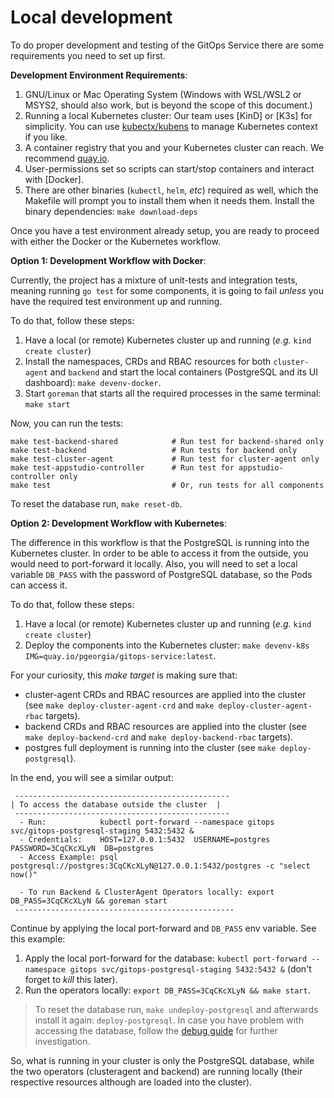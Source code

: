 # Local development

To do proper development and testing of the GitOps Service there are some requirements you need to set up first.

**Development Environment Requirements**:

1. GNU/Linux or Mac Operating System (Windows with WSL/WSL2 or MSYS2, should also work, but is beyond the scope of this document.)
2. Running a local Kubernetes cluster: Our team uses [KinD] or [K3s] for simplicity.
You can use [kubectx/kubens](https://github.com/ahmetb/kubectx) to manage Kubernetes context if you like.
3. A container registry that you and your Kubernetes cluster can reach. We recommend [quay.io](https://quay.io/signin/).
4. User-permissions set so scripts can start/stop containers and interact with [Docker].
5. There are other binaries (`kubectl`, `helm`, _etc_) required as well, which the Makefile will prompt you to install them when it needs them. Install the binary dependencies: `make download-deps`

Once you have a test environment already setup, you are ready to proceed with either the Docker or the Kubernetes workflow.

**Option 1: Development Workflow with Docker**:

Currently, the project has a mixture of unit-tests and integration tests, meaning running `go test` for some components, it is going to fail _unless_ you have the required test environment up and running.

To do that, follow these steps:

1. Have a local (or remote) Kubernetes cluster up and running (_e.g._ `kind create cluster`)
2. Install the namespaces, CRDs and RBAC resources for both `cluster-agent` and `backend` and start the local containers (PostgreSQL and its UI dashboard): `make devenv-docker`.
3. Start `goreman` that starts all the required processes in the same terminal: `make start`

Now, you can run the tests:

```shell
make test-backend-shared            # Run test for backend-shared only
make test-backend                   # Run tests for backend only
make test-cluster-agent             # Run test for cluster-agent only
make test-appstudio-controller      # Run test for appstudio-controller only
make test                           # Or, run tests for all components
```

To reset the database run, `make reset-db`.

**Option 2: Development Workflow with Kubernetes**:

The difference in this workflow is that the PostgreSQL is running into the Kubernetes cluster.
In order to be able to access it from the outside, you would need to port-forward it locally.
Also, you will need to set a local variable `DB_PASS` with the password of PostgreSQL database, so the Pods can access it.

To do that, follow these steps:

1. Have a local (or remote) Kubernetes cluster up and running (_e.g._ `kind create cluster`)
2. Deploy the components into the Kubernetes cluster: `make devenv-k8s IMG=quay.io/pgeorgia/gitops-service:latest`.

For your curiosity, this _make target_ is making sure that:

* cluster-agent CRDs and RBAC resources are applied into the cluster (see `make deploy-cluster-agent-crd` and `make deploy-cluster-agent-rbac` targets).
* backend CRDs and RBAC resources are applied into the cluster (see `make deploy-backend-crd` and `make deploy-backend-rbac` targets).
* postgres full deployment is running into the cluster (see `make deploy-postgresql`).

In the end, you will see a similar output:

```shell
 ------------------------------------------------
| To access the database outside the cluster  |
 ------------------------------------------------
  - Run:            kubectl port-forward --namespace gitops svc/gitops-postgresql-staging 5432:5432 &
  - Credentials:    HOST=127.0.0.1:5432  USERNAME=postgres  PASSWORD=3CqCKcXLyN  DB=postgres
  - Access Example: psql postgresql://postgres:3CqCKcXLyN@127.0.0.1:5432/postgres -c "select now()"

  - To run Backend & ClusterAgent Operators locally: export DB_PASS=3CqCKcXLyN && goreman start
 -------------------------------------------------
 ```

Continue by applying the local port-forward and `DB_PASS` env variable.
See this example:

 1. Apply the local port-forward for the database: `kubectl port-forward --namespace gitops svc/gitops-postgresql-staging 5432:5432 &` (don't forget to _kill_ this later).
 2. Run the operators locally: `export DB_PASS=3CqCKcXLyN && make start`.

 > To reset the database run, `make undeploy-postgresql` and afterwards install it again: `deploy-postgresql`.
 > In case you have problem with accessing the database, follow the [debug guide](./debug.md) for further investigation.

So, what is running in your cluster is only the PostgreSQL database, while the two operators (clusteragent and backend) are running locally (their respective resources although are loaded into the cluster).

[Backend Shared]: https://github.com/redhat-appstudio/managed-gitops/tree/main/backend-shared
[Backend]: https://github.com/redhat-appstudio/managed-gitops/tree/main/backend
[Cluster-Agent]: https://github.com/redhat-appstudio/managed-gitops/tree/main/cluster-agent
